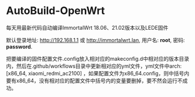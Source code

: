 # AutoBuild-OpenWrt
每天用最新代码自动编译ImmortalWrt 18.06、21.02版本以及LEDE固件

默认登录地址: http://192.168.1.1 或 http://immortalwrt.lan, 用户名: __root__, 密码: __password__.

把要编译的固件配置文件.config放入相对应的makeconfig.d中相对应的版本目录内，然后在.github/workflows目录中更新相对应的yml文件，yml文件中arch: [x86_64, xiaomi_redmi_ac2100]
，如果配置文件为x86_64.config，则中括号内要有x86_64，没有相对应的配置文件中括号内的变量要删掉，要不然会运行不成功。

